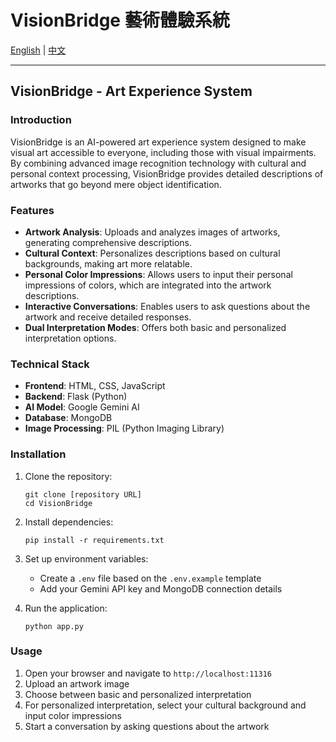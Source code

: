 # VisionBridge 藝術體驗系統

[English](#visionbridge---art-experience-system) | [中文](#visionbridge-藝術體驗系統-1)

---

## VisionBridge - Art Experience System

### Introduction

VisionBridge is an AI-powered art experience system designed to make visual art accessible to everyone, including those with visual impairments. By combining advanced image recognition technology with cultural and personal context processing, VisionBridge provides detailed descriptions of artworks that go beyond mere object identification.

### Features

- **Artwork Analysis**: Uploads and analyzes images of artworks, generating comprehensive descriptions.
- **Cultural Context**: Personalizes descriptions based on cultural backgrounds, making art more relatable.
- **Personal Color Impressions**: Allows users to input their personal impressions of colors, which are integrated into the artwork descriptions.
- **Interactive Conversations**: Enables users to ask questions about the artwork and receive detailed responses.
- **Dual Interpretation Modes**: Offers both basic and personalized interpretation options.

### Technical Stack

- **Frontend**: HTML, CSS, JavaScript
- **Backend**: Flask (Python)
- **AI Model**: Google Gemini AI
- **Database**: MongoDB
- **Image Processing**: PIL (Python Imaging Library)

### Installation

1. Clone the repository:
   ```
   git clone [repository URL]
   cd VisionBridge
   ```

2. Install dependencies:
   ```
   pip install -r requirements.txt
   ```

3. Set up environment variables:
   - Create a `.env` file based on the `.env.example` template
   - Add your Gemini API key and MongoDB connection details

4. Run the application:
   ```
   python app.py
   ```

### Usage

1. Open your browser and navigate to `http://localhost:11316`
2. Upload an artwork image
3. Choose between basic and personalized interpretation
4. For personalized interpretation, select your cultural background and input color impressions
5. Start a conversation by asking questions about the artwork


